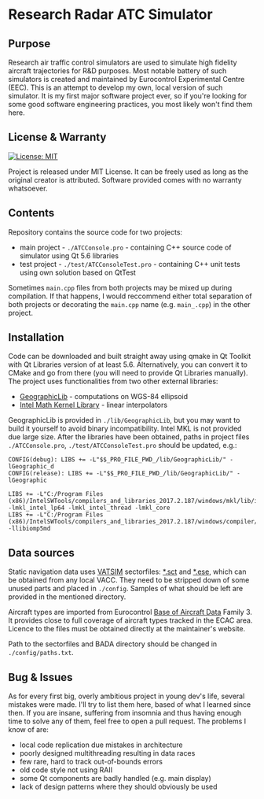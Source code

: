 # Research Radar ATC Simulator
## Purpose
Research air traffic control simulators are used to simulate high fidelity aircraft trajectories for R&D purposes. Most notable battery of such simulators is created and maintained by Eurocontrol Experimental Centre (EEC). This is an attempt to develop my own, local version of such simulator. It is my first major software project ever, so if you're looking for some good software engineering practices, you most likely won't find them here.

## License & Warranty
[![License: MIT](https://img.shields.io/badge/License-MIT-yellow.svg)](https://opensource.org/licenses/MIT)

Project is released under MIT License. It can be freely used as long as the original creator is attributed. Software provided comes with no warranty whatsoever.

## Contents
Repository contains the source code for two projects:
 - main project - `./ATCConsole.pro` - containing C++ source code of simulator using Qt 5.6 libraries
 - test project - `./test/ATCConsoleTest.pro` - containing C++ unit tests using own solution based on QtTest
 
Sometimes `main.cpp` files from both projects may be mixed up during compilation. If that happens, I would reccommend either total separation of both projects or decorating the `main.cpp` name (e.g. `main_.cpp`) in the other project.

## Installation
Code can be downloaded and built straight away using qmake in Qt Toolkit with Qt Libraries version of at least 5.6. Alternatively, you can convert it to CMake and go from there (you will need to provide Qt Libraries manually).
The project uses functionalities from two other external libraries:
 - [GeographicLib](https://geographiclib.sourceforge.io/) - computations on WGS-84 ellipsoid
 - [Intel Math Kernel Library](https://software.intel.com/en-us/mkl) - linear interpolators

GeographicLib is provided in `./lib/GeographicLib`, but you may want to build it yourself to avoid binary incompatibility. Intel MKL is not provided due large size. After the libraries have been obtained, paths in project files `./ATCConsole.pro`, `./test/ATCConsoleTest.pro` should be updated, e.g.:
```
CONFIG(debug): LIBS += -L"$$_PRO_FILE_PWD_/lib/GeographicLib/" -lGeographic_d
CONFIG(release): LIBS += -L"$$_PRO_FILE_PWD_/lib/GeographicLib/" -lGeographic

LIBS += -L"C:/Program Files (x86)/IntelSWTools/compilers_and_libraries_2017.2.187/windows/mkl/lib/intel64_win" -lmkl_intel_lp64 -lmkl_intel_thread -lmkl_core
LIBS += -L"C:/Program Files (x86)/IntelSWTools/compilers_and_libraries_2017.2.187/windows/compiler/lib/intel64_win" -llibiomp5md
```

## Data sources
Static navigation data uses [VATSIM](https://www.vatsim.net/) sectorfiles: [*.sct](http://www1.metacraft.com/VRC/docs/doc.php?page=appendix_g) and [*.ese](http://www.euroscope.hu/mediawiki/index.php?title=ESE_Files_Description), which can be obtained from any local VACC. They need to be stripped down of some unused parts and placed in `./config`. Samples of what should be left are provided in the mentioned directory.

Aircraft types are imported from Eurocontrol [Base of Aircraft Data](http://www.eurocontrol.int/services/bada) Family 3. It provides close to full coverage of aircraft types tracked in the ECAC area. Licence to the files must be obtained directly at the maintainer's website. 

Path to the sectorfiles and BADA directory should be changed in `./config/paths.txt`.

## Bug & Issues
As for every first big, overly ambitious project in young dev's life, several mistakes were made. I'll try to list them here, based of what I learned since then. If you are insane, suffering from insomnia and thus having enough time to solve any of them, feel free to open a pull request. The problems I know of are:
 - local code replication due mistakes in architecture
 - poorly designed multithreading resulting in data races
 - few rare, hard to track out-of-bounds errors
 - old code style not using RAII
 - some Qt components are badly handled (e.g. main display)
 - lack of design patterns where they should obviously be used
